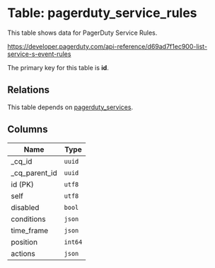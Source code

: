 # Table: pagerduty_service_rules

This table shows data for PagerDuty Service Rules.

https://developer.pagerduty.com/api-reference/d69ad7f1ec900-list-service-s-event-rules

The primary key for this table is **id**.

## Relations

This table depends on [pagerduty_services](pagerduty_services.md).

## Columns

| Name          | Type          |
| ------------- | ------------- |
|_cq_id|`uuid`|
|_cq_parent_id|`uuid`|
|id (PK)|`utf8`|
|self|`utf8`|
|disabled|`bool`|
|conditions|`json`|
|time_frame|`json`|
|position|`int64`|
|actions|`json`|